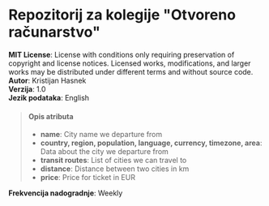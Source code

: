 # Repozitorij za kolegije "Otvoreno računarstvo"
**MIT License**: License with conditions only requiring preservation of copyright and license notices. Licensed works, modifications, and larger works may be distributed under different terms and without source code.  
**Autor**: Kristijan Hasnek  
**Verzija**: 1.0  
**Jezik podataka**: English  

> #### Opis atributa
>
> - **name**: City name we departure from
> - **country, region, population, language, currency, timezone, area**: Data about the city we departure from
> - **transit routes**: List of cities we can travel to
> - **distance**: Distance between two cities in km
> - **price**: Price for ticket in EUR 

**Frekvencija nadogradnje**: Weekly  
